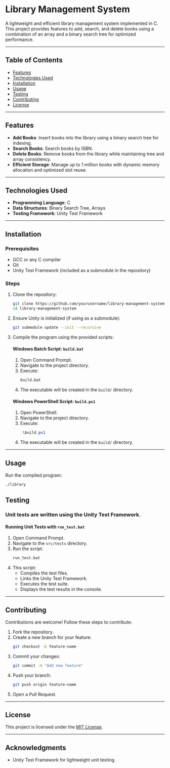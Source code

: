 # Library Management System

A lightweight and efficient library management system implemented in C. This project provides features to add, search, and delete books using a combination of an array and a binary search tree for optimized performance.

---

## Table of Contents

- [Features](#features)
- [Technologies Used](#technologies-used)
- [Installation](#installation)
- [Usage](#usage)
- [Testing](#testing)
- [Contributing](#contributing)
- [License](#license)

---

## Features

- **Add Books**: Insert books into the library using a binary search tree for indexing.
- **Search Books**: Search books by ISBN.
- **Delete Books**: Remove books from the library while maintaining tree and array consistency.
- **Efficient Storage**: Manage up to 1 million books with dynamic memory allocation and optimized slot reuse.

---

## Technologies Used

- **Programming Language**: C
- **Data Structures**: Binary Search Tree, Arrays
- **Testing Framework**: Unity Test Framework

---

## Installation

### Prerequisites

- GCC or any C compiler
- Git
- Unity Test Framework (included as a submodule in the repository)

### Steps

1. Clone the repository:
   ```bash
   git clone https://github.com/yourusername/library-management-system.git
   cd library-management-system
   ```

2. Ensure Unity is initialized (if using as a submodule):
   ```bash
   git submodule update --init --recursive
   ```

3. Compile the program using the provided scripts:

   #### Windows Batch Script: `build.bat`
   1. Open Command Prompt.
   2. Navigate to the project directory.
   3. Execute:
      ```cmd
      build.bat
      ```
   4. The executable will be created in the `build/` directory.

   #### Windows PowerShell Script: `build.ps1`
   1. Open PowerShell.
   2. Navigate to the project directory.
   3. Execute:
      ```powershell
      .\build.ps1
      ```
   4. The executable will be created in the `build/` directory.

---

## Usage

Run the compiled program:

```bash
./library
```



## Testing

### Unit tests are written using the Unity Test Framework.

#### Running Unit Tests with `run_test.bat`

1. Open Command Prompt.
2. Navigate to the `src/tests` directory.
3. Run the script:
   ```cmd
   run_test.bat
   ```
4. This script:
   - Compiles the test files.
   - Links the Unity Test Framework.
   - Executes the test suite.
   - Displays the test results in the console.

---

## Contributing

Contributions are welcome! Follow these steps to contribute:

1. Fork the repository.
2. Create a new branch for your feature:
   ```bash
   git checkout -b feature-name
   ```
3. Commit your changes:
   ```bash
   git commit -m "Add new feature"
   ```
4. Push your branch:
   ```bash
   git push origin feature-name
   ```
5. Open a Pull Request.

---

## License

This project is licensed under the [MIT License](LICENSE).

---

## Acknowledgments

- Unity Test Framework for lightweight unit testing.
